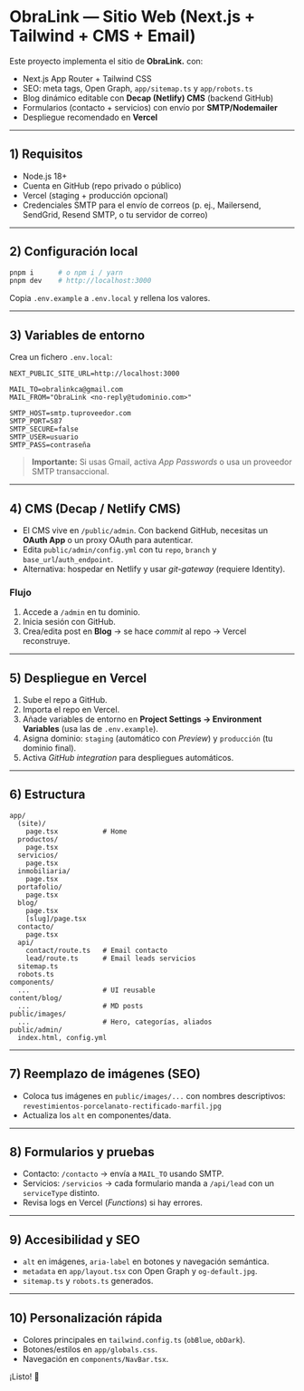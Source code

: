 # ObraLink — Sitio Web (Next.js + Tailwind + CMS + Email)

Este proyecto implementa el sitio de **ObraLink.** con:
- Next.js App Router + Tailwind CSS
- SEO: meta tags, Open Graph, `app/sitemap.ts` y `app/robots.ts`
- Blog dinámico editable con **Decap (Netlify) CMS** (backend GitHub)
- Formularios (contacto + servicios) con envío por **SMTP/Nodemailer**
- Despliegue recomendado en **Vercel**

---

## 1) Requisitos

- Node.js 18+
- Cuenta en GitHub (repo privado o público)
- Vercel (staging + producción opcional)
- Credenciales SMTP para el envío de correos (p. ej., Mailersend, SendGrid, Resend SMTP, o tu servidor de correo)

---

## 2) Configuración local

```bash
pnpm i      # o npm i / yarn
pnpm dev    # http://localhost:3000
```

Copia `.env.example` a `.env.local` y rellena los valores.

---

## 3) Variables de entorno

Crea un fichero `.env.local`:

```
NEXT_PUBLIC_SITE_URL=http://localhost:3000

MAIL_TO=obralinkca@gmail.com
MAIL_FROM="ObraLink <no-reply@tudominio.com>"

SMTP_HOST=smtp.tuproveedor.com
SMTP_PORT=587
SMTP_SECURE=false
SMTP_USER=usuario
SMTP_PASS=contraseña
```

> **Importante:** Si usas Gmail, activa *App Passwords* o usa un proveedor SMTP transaccional.

---

## 4) CMS (Decap / Netlify CMS)

- El CMS vive en `/public/admin`. Con backend GitHub, necesitas un **OAuth App** o un proxy OAuth para autenticar.
- Edita `public/admin/config.yml` con tu `repo`, `branch` y `base_url`/`auth_endpoint`.
- Alternativa: hospedar en Netlify y usar *git-gateway* (requiere Identity).

### Flujo
1. Accede a `/admin` en tu dominio.
2. Inicia sesión con GitHub.
3. Crea/edita post en **Blog** → se hace *commit* al repo → Vercel reconstruye.

---

## 5) Despliegue en Vercel

1. Sube el repo a GitHub.
2. Importa el repo en Vercel.
3. Añade variables de entorno en **Project Settings → Environment Variables** (usa las de `.env.example`).
4. Asigna dominio: `staging` (automático con *Preview*) y `producción` (tu dominio final).
5. Activa *GitHub integration* para despliegues automáticos.

---

## 6) Estructura

```
app/
  (site)/
    page.tsx           # Home
  productos/
    page.tsx
  servicios/
    page.tsx
  inmobiliaria/
    page.tsx
  portafolio/
    page.tsx
  blog/
    page.tsx
    [slug]/page.tsx
  contacto/
    page.tsx
  api/
    contact/route.ts   # Email contacto
    lead/route.ts      # Email leads servicios
  sitemap.ts
  robots.ts
components/
  ...                  # UI reusable
content/blog/
  ...                  # MD posts
public/images/
  ...                  # Hero, categorías, aliados
public/admin/
  index.html, config.yml
```

---

## 7) Reemplazo de imágenes (SEO)

- Coloca tus imágenes en `public/images/...` con nombres descriptivos: `revestimientos-porcelanato-rectificado-marfil.jpg`
- Actualiza los `alt` en componentes/data.

---

## 8) Formularios y pruebas

- Contacto: `/contacto` → envía a `MAIL_TO` usando SMTP.
- Servicios: `/servicios` → cada formulario manda a `/api/lead` con un `serviceType` distinto.
- Revisa logs en Vercel (*Functions*) si hay errores.

---

## 9) Accesibilidad y SEO

- `alt` en imágenes, `aria-label` en botones y navegación semántica.
- `metadata` en `app/layout.tsx` con Open Graph y `og-default.jpg`.
- `sitemap.ts` y `robots.ts` generados.

---

## 10) Personalización rápida

- Colores principales en `tailwind.config.ts` (`obBlue`, `obDark`).
- Botones/estilos en `app/globals.css`.
- Navegación en `components/NavBar.tsx`.

¡Listo! 💙
